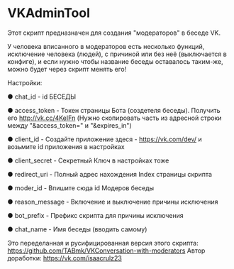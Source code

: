 # VKAdminTool
Этот скрипт предназначен для создания "модераторов" в беседе VK.

У человека вписанного в модераторов есть несколько функций, исключение человека (людей), с причиной или без неё (выключается в конфиге), и если нужно чтобы название беседы оставалось таким-же, можно будет через скрипт менять его!

Настройки:

● chat_id        - id БЕСЕДЫ

● access_token   - Токен страницы Бота (создетеля беседы). Получить его http://vk.cc/4KeIFn (Нужно скопировать часть из адресной строки между "&access_token=" и "&expires_in")

● client_id      - Создайте приложение здеся - https://vk.com/dev/ и возьмите id приложения в настройках

● client_secret  - Секретный Ключ в настройках тоже

● redirect_uri   - Полный адрес нахождения Index страницы скрипта

● moder_id       - Впишите сюда id Модеров беседы

● reason_message - Включение и выключение причины исключения

● bot_prefix     - Префикс скрипта для причины исключения

● chat_name      - Имя беседы (вводить самому)

Это переделанная и русифицированная версия этого скрипта:
https://github.com/TABmk/VKConversation-with-moderators
Автор доработки:
https://vk.com/isaacrulz23
